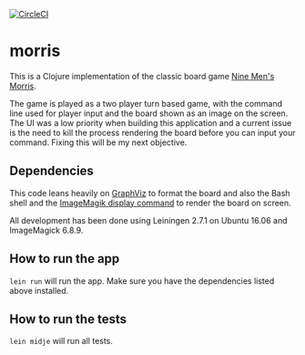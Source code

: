  [![CircleCI](https://circleci.com/gh/andeemarks/nmm-clj.svg?style=shield&circle-token=:circle-token)](https://circleci.com/gh/andeemarks/nmm-clj)
 
# morris

This is a Clojure implementation of the classic board game [Nine Men's Morris](https://en.wikipedia.org/wiki/Nine_Men%27s_Morris).

The game is played as a two player turn based game, with the command line used for player input and the board shown as an image on the screen.  The UI was a low priority when building this application and a current issue is the need to kill the process rendering the board before you can input your command.  Fixing this will be my next objective.

## Dependencies

This code leans heavily on [GraphViz](http://graphviz.org/) to format the board and also the Bash shell and the [ImageMagik display command](https://www.imagemagick.org/script/display.php) to render the board on screen.

All development has been done using Leiningen 2.7.1 on Ubuntu 16.06 and ImageMagick 6.8.9.

## How to run the app

`lein run` will run the app.  Make sure you have the dependencies listed above installed.

## How to run the tests

`lein midje` will run all tests.
